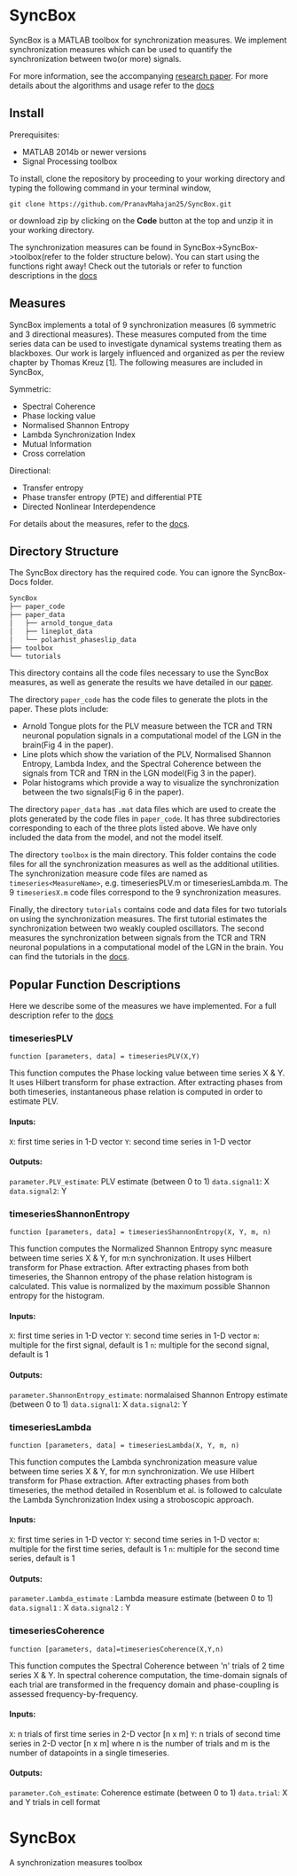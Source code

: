 # SyncBox 

SyncBox is a MATLAB toolbox for synchronization measures. We implement synchronization measures which can be used to quantify the synchronization between two(or more) signals.

For more information, see the accompanying [research paper](https://arxiv.org/abs/2012.06112).
For more details about the algorithms and usage refer to the [docs](https://pranavmahajan25.github.io/SyncBox/)

## Install

Prerequisites:
- MATLAB 2014b or newer versions
- Signal Processing toolbox

To install, clone the repository by proceeding to your working directory and typing the following command in your terminal window,

```git
git clone https://github.com/PranavMahajan25/SyncBox.git
```

or download zip by clicking on the **Code** button at the top and unzip it in your working directory.

The synchronization measures can be found in SyncBox->SyncBox->toolbox(refer to the folder structure below). You can start using the functions right away! Check out the tutorials or refer to function descriptions in the [docs](https://pranavmahajan25.github.io/SyncBox/)

## Measures

SyncBox implements a total of 9 synchronization measures (6 symmetric and 3 directional measures). These measures computed from the time series data can be used to investigate dynamical systems treating them as blackboxes. Our work is largely influenced and organized as per the review chapter by Thomas Kreuz [1]. The following measures are included in SyncBox,

Symmetric:

- Spectral Coherence
- Phase locking value
- Normalised Shannon Entropy
- Lambda Synchronization Index
- Mutual Information
- Cross correlation

Directional:

- Transfer entropy
- Phase transfer entropy (PTE) and differential PTE
- Directed Nonlinear Interdependence

For details about the measures, refer to the [docs](https://pranavmahajan25.github.io/SyncBox/).

## Directory Structure	

The SyncBox directory has the required code. You can ignore the SyncBox-Docs folder.

```bash
SyncBox
├── paper_code
├── paper_data
│   ├── arnold_tongue_data
│   ├── lineplot_data
│   └── polarhist_phaseslip_data
├── toolbox
└── tutorials
```

This directory contains all the code files necessary to use the SyncBox measures, as well as generate the results we have detailed in our [paper](https://arxiv.org/abs/2012.06112).

The directory `paper_code` has the code files to generate the plots in the paper. These plots include:
- Arnold Tongue plots for the PLV measure between the TCR and TRN neuronal population signals in a computational model of the LGN in the brain(Fig 4 in the paper).
- Line plots which show the variation of the PLV, Normalised Shannon Entropy, Lambda Index, and the Spectral Coherence between the signals from TCR and TRN in the LGN model(Fig 3 in the paper).
- Polar histograms which provide a way to visualize the synchronization between the two signals(Fig 6 in the paper).

The directory `paper_data` has `.mat` data files which are used to create the plots generated by the code files in `paper_code`. It has three subdirectories corresponding to each of the three plots listed above. We have only included the data from the model, and not the model itself.

The directory `toolbox` is the main directory. This folder contains the code files for all the synchronization measures as well as the additional utilities. The synchronization measure code files are named as `timeseries<MeasureName>`, e.g. timeseriesPLV.m or timeseriesLambda.m. The 9 `timeseriesX.m` code files correspond to the 9 synchronization measures.

Finally, the directory `tutorials` contains code and data files for two tutorials on using the synchronization measures. The first tutorial estimates the synchronization between two weakly coupled oscillators. The second measures the synchronization between signals from the TCR and TRN neuronal populations in a computational model of the LGN in the brain. You can find the tutorials in the [docs](https://pranavmahajan25.github.io/SyncBox/).

## Popular Function Descriptions

Here we describe some of the measures we have implemented. For a full description refer to the [docs](https://pranavmahajan25.github.io/SyncBox/)

### timeseriesPLV

`function [parameters, data] = timeseriesPLV(X,Y)`

This function computes the Phase locking value between time series X & Y. It uses Hilbert transform for phase extraction. After extracting phases from both timeseries, instantaneous phase relation is computed in order to estimate PLV.

#### Inputs:
`X`: first time series in 1-D vector
`Y`: second time series in 1-D vector

#### Outputs:
`parameter.PLV_estimate`: PLV estimate (between 0 to 1)
`data.signal1`: X
`data.signal2`: Y

### timeseriesShannonEntropy

`function [parameters, data] = timeseriesShannonEntropy(X, Y, m, n)`

This function computes the Normalized Shannon Entropy sync measure between time series X & Y, for m:n synchronization. It uses Hilbert transform for Phase extraction. After extracting phases from both timeseries, the Shannon entropy of the phase relation histogram is calculated. This value is normalized by the maximum possible Shannon entropy for the histogram.

#### Inputs:

`X`: first time series in 1-D vector
`Y`: second time series in 1-D vector
`m`: multiple for the first signal, default is 1
`n`: multiple for the second signal, default is 1

#### Outputs:
`parameter.ShannonEntropy_estimate`: normalaised Shannon Entropy estimate (between 0 to 1)
`data.signal1`: X
`data.signal2`: Y

### timeseriesLambda

`function [parameters, data] = timeseriesLambda(X, Y, m, n)`

This function computes the Lambda synchronization measure value between time series X & Y, for m:n synchronization. We use Hilbert transform for Phase extraction. After extracting phases from both timeseries, the method detailed in Rosenblum et al. is followed to calculate the Lambda Synchronization Index using a stroboscopic approach.

#### Inputs:
`X`: first time series in 1-D vector
`Y`: second time series in 1-D vector
`m`: multiple for the first time series, default is 1
`n`: multiple for the second time series, default is 1

#### Outputs:

`parameter.Lambda_estimate` : Lambda measure estimate (between 0 to 1)
`data.signal1` : X
`data.signal2` : Y

### timeseriesCoherence

`function [parameters, data]=timeseriesCoherence(X,Y,n)`

This function computes the Spectral Coherence between 'n' trials of 
2 time series X & Y. In spectral coherence computation, the time-domain signals of each trial are transformed in the frequency domain
and phase-coupling is assessed frequency-by-frequency.

#### Inputs:
`X`: n trials of first time series in 2-D vector [n x m]
`Y`: n trials of second time series in 2-D vector [n x m] 
where n is the number of trials and m is the number of datapoints in a single timeseries.

#### Outputs:
`parameter.Coh_estimate`: Coherence estimate (between 0 to 1)
`data.trial`: X and Y trials in cell format 

# SyncBox
A synchronization measures toolbox

